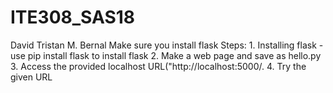 # ITE308_SAS18
David Tristan M. Bernal  Make sure you install flask  Steps:  1. Installing flask - use pip install flask to install flask  2. Make a web page and save as hello.py 3. Access the provided localhost URL("http://localhost:5000/. 4. Try the given URL
